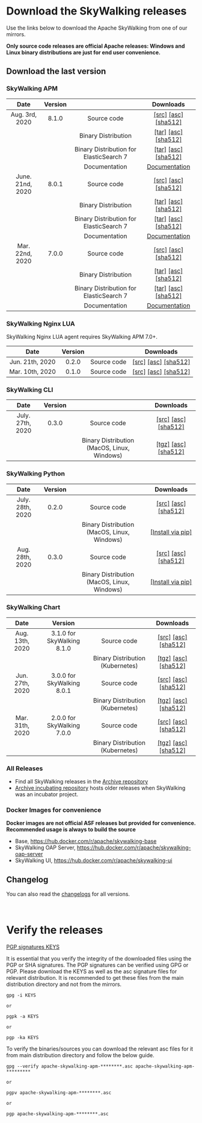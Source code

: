 # Download the SkyWalking releases

Use the links below to download the Apache SkyWalking from one of our mirrors.

**Only source code releases are official Apache releases: Windows and Linux binary distributions are just for end user convenience.**

## Download the last version

### SkyWalking APM
| Date | Version| | Downloads |
|:---:|:--:|:--:|:--:|
| Aug. 3rd, 2020 | 8.1.0 | Source code| [[src]](https://www.apache.org/dyn/closer.cgi/skywalking/8.1.0/apache-skywalking-apm-8.1.0-src.tgz) [[asc]](https://downloads.apache.org/skywalking/8.1.0/apache-skywalking-apm-8.1.0-src.tgz.asc) [[sha512]](https://downloads.apache.org/skywalking/8.1.0/apache-skywalking-apm-8.1.0-src.tgz.sha512)|
| | | Binary Distribution | [[tar]](https://www.apache.org/dyn/closer.cgi/skywalking/8.1.0/apache-skywalking-apm-8.1.0.tar.gz) [[asc]](https://downloads.apache.org/skywalking/8.1.0/apache-skywalking-apm-8.1.0.tar.gz.asc) [[sha512]](https://downloads.apache.org/skywalking/8.1.0/apache-skywalking-apm-8.1.0.tar.gz.sha512)|
| | | Binary Distribution for ElasticSearch 7 | [[tar]](https://www.apache.org/dyn/closer.cgi/skywalking/8.1.0/apache-skywalking-apm-es7-8.1.0.tar.gz) [[asc]](https://downloads.apache.org/skywalking/8.1.0/apache-skywalking-apm-es7-8.1.0.tar.gz.asc) [[sha512]](https://downloads.apache.org/skywalking/8.1.0/apache-skywalking-apm-es7-8.1.0.tar.gz.sha512)|
| | | Documentation| [Documentation](https://github.com/apache/skywalking/blob/v8.1.0/docs/README.md) |
| June. 21nd, 2020 | 8.0.1 | Source code| [[src]](https://www.apache.org/dyn/closer.cgi/skywalking/8.0.1/apache-skywalking-apm-8.0.1-src.tgz) [[asc]](https://downloads.apache.org/skywalking/8.0.1/apache-skywalking-apm-8.0.1-src.tgz.asc) [[sha512]](https://downloads.apache.org/skywalking/8.0.1/apache-skywalking-apm-8.0.1-src.tgz.sha512)|
| | | Binary Distribution | [[tar]](https://www.apache.org/dyn/closer.cgi/skywalking/8.0.1/apache-skywalking-apm-8.0.1.tar.gz) [[asc]](https://downloads.apache.org/skywalking/8.0.1/apache-skywalking-apm-8.0.1.tar.gz.asc) [[sha512]](https://downloads.apache.org/skywalking/8.0.1/apache-skywalking-apm-8.0.1.tar.gz.sha512)|
| | | Binary Distribution for ElasticSearch 7 | [[tar]](https://www.apache.org/dyn/closer.cgi/skywalking/8.0.1/apache-skywalking-apm-es7-8.0.1.tar.gz) [[asc]](https://downloads.apache.org/skywalking/8.0.1/apache-skywalking-apm-es7-8.0.1.tar.gz.asc) [[sha512]](https://downloads.apache.org/skywalking/8.0.1/apache-skywalking-apm-es7-8.0.1.tar.gz.sha512)|
| | | Documentation| [Documentation](https://github.com/apache/skywalking/blob/v8.0.1/docs/README.md) |
| Mar. 22nd, 2020 | 7.0.0 | Source code| [[src]](https://www.apache.org/dyn/closer.cgi/skywalking/7.0.0/apache-skywalking-apm-7.0.0-src.tgz) [[asc]](https://downloads.apache.org/skywalking/7.0.0/apache-skywalking-apm-7.0.0-src.tgz.asc) [[sha512]](https://downloads.apache.org/skywalking/7.0.0/apache-skywalking-apm-7.0.0-src.tgz.sha512)|
| | | Binary Distribution | [[tar]](https://www.apache.org/dyn/closer.cgi/skywalking/7.0.0/apache-skywalking-apm-7.0.0.tar.gz) [[asc]](https://downloads.apache.org/skywalking/7.0.0/apache-skywalking-apm-7.0.0.tar.gz.asc) [[sha512]](https://downloads.apache.org/skywalking/7.0.0/apache-skywalking-apm-7.0.0.tar.gz.sha512)|
| | | Binary Distribution for ElasticSearch 7 | [[tar]](https://www.apache.org/dyn/closer.cgi/skywalking/7.0.0/apache-skywalking-apm-es7-7.0.0.tar.gz) [[asc]](https://downloads.apache.org/skywalking/7.0.0/apache-skywalking-apm-es7-7.0.0.tar.gz.asc) [[sha512]](https://downloads.apache.org/skywalking/7.0.0/apache-skywalking-apm-es7-7.0.0.tar.gz.sha512)|
| | | Documentation| [Documentation](https://github.com/apache/skywalking/blob/v7.0.0/docs/README.md) |

### SkyWalking Nginx LUA
SkyWalking Nginx LUA agent requires SkyWalking APM 7.0+.

| Date | Version| | Downloads |
|:---:|:--:|:--:|:--:|
| Jun. 21th, 2020 | 0.2.0 | Source code| [[src]](https://www.apache.org/dyn/closer.cgi/skywalking/nginx-lua/0.2.0//skywalking-nginx-lua-0.2.0-src.tgz) [[asc]](https://downloads.apache.org/skywalking/nginx-lua/0.2.0/skywalking-nginx-lua-0.2.0-src.tgz.asc) [[sha512]](https://downloads.apache.org/skywalking/nginx-lua/0.2.0/skywalking-nginx-lua-0.2.0-src.tgz.sha512)|
| Mar. 10th, 2020 | 0.1.0 | Source code| [[src]](https://www.apache.org/dyn/closer.cgi/skywalking/nginx-lua/0.1.0//skywalking-nginx-lua-0.1.0-src.tgz) [[asc]](https://downloads.apache.org/skywalking/nginx-lua/0.1.0/skywalking-nginx-lua-0.1.0-src.tgz.asc) [[sha512]](https://downloads.apache.org/skywalking/nginx-lua/0.1.0/skywalking-nginx-lua-0.1.0-src.tgz.sha512)|

### SkyWalking CLI
| Date | Version| | Downloads |
|:---:|:--:|:--:|:--:|
| July. 27th, 2020 | 0.3.0 | Source code| [[src]](https://www.apache.org/dyn/closer.cgi/skywalking/cli/0.3.0/skywalking-cli-0.3.0-src.tgz) [[asc]](https://downloads.apache.org/skywalking/cli/0.3.0/skywalking-cli-0.3.0-src.tgz.asc) [[sha512]](https://downloads.apache.org/skywalking/cli/0.3.0/skywalking-cli-0.3.0-src.tgz.sha512)|
| | | Binary Distribution (MacOS, Linux, Windows)| [[tgz]](https://www.apache.org/dyn/closer.cgi/skywalking/cli/0.3.0/skywalking-cli-0.3.0-bin.tgz) [[asc]](https://downloads.apache.org/skywalking/cli/0.3.0/skywalking-cli-0.3.0-bin.tgz.asc) [[sha512]](https://downloads.apache.org/skywalking/cli/0.3.0/skywalking-cli-0.3.0-bin.tgz.sha512)|

### SkyWalking Python
| Date | Version| | Downloads |
|:---:|:--:|:--:|:--:|
| July. 28th, 2020 | 0.2.0 | Source code| [[src]](https://www.apache.org/dyn/closer.cgi/skywalking/python/0.2.0/skywalking-python-src.tgz) [[asc]](https://downloads.apache.org/skywalking/python/0.2.0/skywalking-python-src.tgz.asc) [[sha512]](https://downloads.apache.org/skywalking/python/0.2.0/skywalking-python-src.tgz.sha512)|
| | | Binary Distribution (MacOS, Linux, Windows)| [[Install via pip]](https://pypi.org/project/apache-skywalking/0.2.0/) |
| Aug. 28th, 2020 | 0.3.0 | Source code| [[src]](https://www.apache.org/dyn/closer.cgi/skywalking/python/0.3.0/skywalking-python-src.tgz) [[asc]](https://downloads.apache.org/skywalking/python/0.3.0/skywalking-python-src.tgz.asc) [[sha512]](https://downloads.apache.org/skywalking/python/0.3.0/skywalking-python-src.tgz.sha512)|
| | | Binary Distribution (MacOS, Linux, Windows)| [[Install via pip]](https://pypi.org/project/apache-skywalking/0.3.0/) |

### SkyWalking Chart
| Date | Version| | Downloads |
|:---:|:--:|:--:|:--:|
| Aug. 13th, 2020 | 3.1.0 for SkyWalking 8.1.0 | Source code| [[src]](https://www.apache.org/dyn/closer.cgi/skywalking/kubernetes/3.1.0/skywalking-kubernetes-3.1.0-src.tgz) [[asc]](https://downloads.apache.org/skywalking/kubernetes/3.1.0/skywalking-kubernetes-3.1.0-src.tgz.asc) [[sha512]](https://downloads.apache.org/skywalking/kubernetes/3.1.0/skywalking-kubernetes-3.1.0-src.tgz.sha512)|
| | | Binary Distribution (Kubernetes)| [[tgz]](https://www.apache.org/dyn/closer.cgi/skywalking/kubernetes/3.1.0/skywalking-3.1.0.tgz) [[asc]](https://downloads.apache.org/skywalking/kubernetes/3.1.0/skywalking-3.1.0.tgz.asc) [[sha512]](https://downloads.apache.org/skywalking/kubernetes/3.1.0/skywalking-3.1.0.tgz.sha512)|
| Jun. 27th, 2020 | 3.0.0 for SkyWalking 8.0.1 | Source code| [[src]](https://www.apache.org/dyn/closer.cgi/skywalking/kubernetes/3.0.0/skywalking-kubernetes-3.0.0-src.tgz) [[asc]](https://downloads.apache.org/skywalking/kubernetes/3.0.0/skywalking-kubernetes-3.0.0-src.tgz.asc) [[sha512]](https://downloads.apache.org/skywalking/kubernetes/3.0.0/skywalking-kubernetes-3.0.0-src.tgz.sha512)|
| | | Binary Distribution (Kubernetes)| [[tgz]](https://www.apache.org/dyn/closer.cgi/skywalking/kubernetes/3.0.0/skywalking-3.0.0.tgz) [[asc]](https://downloads.apache.org/skywalking/kubernetes/3.0.0/skywalking-3.0.0.tgz.asc) [[sha512]](https://downloads.apache.org/skywalking/kubernetes/3.0.0/skywalking-3.0.0.tgz.sha512)|
| Mar. 31th, 2020 | 2.0.0 for SkyWalking 7.0.0 | Source code| [[src]](https://www.apache.org/dyn/closer.cgi/skywalking/kubernetes/2.0.0/skywalking-kubernetes-2.0.0-src.tgz) [[asc]](https://downloads.apache.org/skywalking/kubernetes/2.0.0/skywalking-kubernetes-2.0.0-src.tgz.asc) [[sha512]](https://downloads.apache.org/skywalking/kubernetes/2.0.0/skywalking-kubernetes-2.0.0-src.tgz.sha512)|
| | | Binary Distribution (Kubernetes)| [[tgz]](https://www.apache.org/dyn/closer.cgi/skywalking/kubernetes/2.0.0/skywalking-2.0.0.tgz) [[asc]](https://downloads.apache.org/skywalking/kubernetes/2.0.0/skywalking-2.0.0.tgz.asc) [[sha512]](https://downloads.apache.org/skywalking/kubernetes/2.0.0/skywalking-2.0.0.tgz.sha512)|

### All Releases
* Find all SkyWalking releases in the [Archive repository](https://archive.apache.org/dist/skywalking/)
* [Archive incubating repository](https://archive.apache.org/dist/incubator/skywalking/) hosts older releases when SkyWalking was an incubator project.

### Docker Images for convenience
**Docker images are not official ASF releases but provided for convenience. Recommended usage is always to build the source**

- Base, https://hub.docker.com/r/apache/skywalking-base
- SkyWalking OAP Server, https://hub.docker.com/r/apache/skywalking-oap-server
- SkyWalking UI, https://hub.docker.com/r/apache/skywalking-ui


## Changelog
You can also read the [changelogs](https://github.com/apache/skywalking/blob/master/CHANGES.md) for all versions.


<br/>

# Verify the releases
[PGP signatures KEYS](https://downloads.apache.org/skywalking/KEYS)

It is essential that you verify the integrity of the downloaded files using the PGP or SHA signatures. The PGP signatures can be verified using GPG or PGP. Please download the KEYS as well as the asc signature files for relevant distribution. It is recommended to get these files from the main distribution directory and not from the mirrors.

```
gpg -i KEYS

or

pgpk -a KEYS

or

pgp -ka KEYS
```

To verify the binaries/sources you can download the relevant asc files for it from main distribution directory and follow the below guide.

```
gpg --verify apache-skywalking-apm-********.asc apache-skywalking-apm-*********

or

pgpv apache-skywalking-apm-********.asc

or

pgp apache-skywalking-apm-********.asc
```

<br/>
